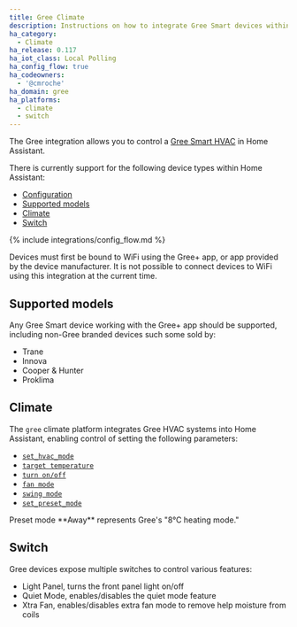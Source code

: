 ```yaml
---
title: Gree Climate
description: Instructions on how to integrate Gree Smart devices within Home Assistant.
ha_category:
  - Climate
ha_release: 0.117
ha_iot_class: Local Polling
ha_config_flow: true
ha_codeowners:
  - '@cmroche'
ha_domain: gree
ha_platforms:
  - climate
  - switch
---
```


The Gree integration allows you to control a [Gree Smart HVAC](http://global.gree.com/) in Home Assistant.

There is currently support for the following device types within Home Assistant:

- [Configuration](#configuration)
- [Supported models](#supported-models)
- [Climate](#climate)
- [Switch](#switch)

{% include integrations/config_flow.md %}

<div class='note'>
Devices must first be bound to WiFi using the Gree+ app, or app provided by the device manufacturer. It is not possible to connect devices to WiFi using this integration at the current time.
</div>

## Supported models

Any Gree Smart device working with the Gree+ app should be supported, including non-Gree branded devices such some sold by:

- Trane
- Innova
- Cooper & Hunter
- Proklima

## Climate

The `gree` climate platform integrates Gree HVAC systems into Home Assistant, enabling control of setting the following parameters:

- [`set_hvac_mode`](/integrations/climate/#service-climateset_hvac_mode)
- [`target temperature`](/integrations/climate#service-climateset_temperature)
- [`turn on/off`](/integrations/climate#service-climateturn_on)
- [`fan mode`](/integrations/climate#service-climateset_fan_mode)
- [`swing mode`](/integrations/climate#service-climateset_swing_mode)
- [`set_preset_mode`](/integrations/climate#service-climateset_preset_mode)

<div class='note'>
Preset mode **Away** represents Gree's "8°C heating mode."
</div>

## Switch

Gree devices expose multiple switches to control various features:

- Light Panel, turns the front panel light on/off
- Quiet Mode, enables/disables the quiet mode feature
- Xtra Fan, enables/disables extra fan mode to remove help moisture from coils

